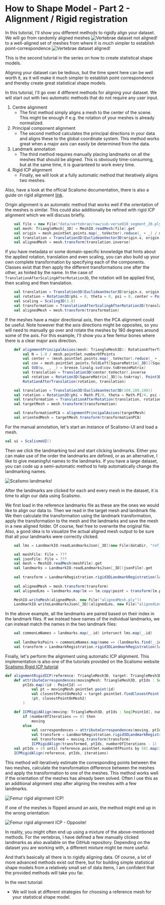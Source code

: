 # How to Shape Model - Part 2 - Alignment / Rigid registration

In this tutorial, I'll show you different methods to rigidly align your dataset. We will go from randomly aligned meshes ![Vertebrae dataset not aligned!](/img/vertebrae/all_raw.png) to a well-aligned set of meshes from where it is much simpler to establish point-correspondence ![Vertebrae dataset aligned!](/img/vertebrae/all_aligned.png) 

<!-- Hi and welcome to “Coding with Dennis” - my name is Dennis  -->
This is the second tutorial in the series on how to create statistical shape models. 

Aligning your dataset can be tedious, but the time spent here can be well worth it, as it will make it much simpler to establish point correspondence and thereby create great statistical shape models.

In this tutorial, I'll go over 4 different methods for aligning your dataset.
We will start out with two automatic methods that do not require any user input.
1. Centre alignment
    * The first method simply aligns a mesh to the center of the scene. This might be enough if e.g. the rotation of your meshes is already normalized. 
2. Principal component alignment
    * The second method calculates the principal directions in your data and aligns these to the global coordinate system. This method works great when a major axis can easily be determined from the data.
3. Landmark annotation
    * The third method requires manually placing landmarks on all the meshes that should be aligned. This is obviously time-consuming, but at the same time, it is guaranteed to work every time.
4. Rigid ICP alignment
    * Finally, we will look at a fully automatic method that iteratively aligns two meshes.

Also, have a look at the official Scalismo documentation, there is also a guide on rigid alignment [link](https://scalismo.org/docs/Tutorials/tutorial02).

Origin alignment is an automatic method that works well if the orientation of the meshes is similar. This could also additionally be refined with rigid ICP alignment which we will discuss briefly.
```scala
    val file = new File("data/vertebrae/raw/sub-verse010_segment_20.ply")
    val mesh: TriangleMesh[_3D] = MeshIO.readMesh(file).get
    val origin = mesh.pointSet.points.map(_.toVector).reduce(_ + _) / mesh.pointSet.numberOfPoints
    val translation = Translation3D(EuclideanVector3D(origin.x, origin.y, origin.z))
    val alignedMesh = mesh.transform(translation.inverse)
```
If you have metadata or some domain-specific knowledge that hints about the applied rotation, translation and even scaling, you can also build up your own complete transformation by specifying each of the components. Classes exist that then apply the different transformations one after the other, as hinted by the name. In the case of `TranslationAfterScalingAfterRotation3D`, the rotation will be applied first, then scaling and then translation. 
```scala
    val translation = Translation3D(EuclideanVector3D(origin.x, origin.y, origin.z))
    val rotation = Rotation3D(phi = 0, theta = 0, psi = 0, center = Point3D(0, 0, 0))
    val scaling = Scaling3D(1.0)
    val transformation = TranslationAfterScalingAfterRotation3D(translation, scaling, rotation)
    val alignedMesh = mesh.transform(transformation)
```

If the meshes have a major directional axis, then the PCA alignment could be useful. Note however that the axis directions might be opposites, so you will need to manually go over and rotate the meshes by 180 degrees around some of the axis. For this example, I'll show you a few femur bones where there is a clear major axis direction.
```scala
    def alignmentPrincipalAxises(mesh: TriangleMesh3D): RotationAfterTranslation[_3D] =
        val N = 1.0 / mesh.pointSet.numberOfPoints
        val center = (mesh.pointSet.points.map(_.toVector).reduce(_ + _) / mesh.pointSet.numberOfPoints).toPoint
        val cov = mesh.pointSet.points.foldLeft[SquareMatrix[_3D]](SquareMatrix.zeros)((acc, e) => acc + (e - center).outer(e - center)) * N
        val SVD(u, _, _) = breeze.linalg.svd(cov.toBreezeMatrix)
        val translation = Translation3D(center.toVector).inverse
        val rotation = Rotation3D(SquareMatrix[_3D](u.toArray), Point3D(0, 0, 0)).inverse
        RotationAfterTranslation(rotation, translation)

    val translation = Translation3D(EuclideanVector3D(100,100,100))
    val rotation = Rotation3D(phi = Math.PI/8, theta = Math.PI/4, psi = Math.PI/2, center = Point3D(0, 0, 0))
    val transformation = TranslationAfterRotation(translation, rotation)
    val targetMesh = mesh.transform(transformation)

    val transformationPCA = alignmentPrincipalAxises(targetMesh)
    val orientedMesh = targetMesh.transform(transformationPCA)
```

For the manual annotation, let's start an instance of Scalismo-UI and load a mesh. 

```scala 
val ui = ScalismoUI()
```

Then we click the landmarking tool and start clicking landmarks. Either you can make use of the order the landmarks are defined, or as an alternative, I like to give meaningful names to the landmarks. If you have a large dataset, you can code up a semi-automatic method to help automatically change the landmarking names.

![Scalismo landmarks!](/img/scalismo_landmarks.png)

After the landmarks are clicked for each and every mesh in the dataset, it is time to align our data using Scalismo. 

We first load in the reference landmarks file as these are the ones we would like to align our data to.
Then we read in the target mesh and landmark file. We then calculate the transformation using the landmark transformation, apply the transformation to the mesh and the landmarks and save the mesh in a new aligned folder. Of course, feel free to overwrite the original file. Also, a good idea is to visualize the actual aligned mesh output to be sure that all your landmarks were correctly clicked. 

```scala 
    val lms = LandmarkIO.readLandmarksJson[_3D](new File(dataDir, "ref_20.json")).get

    val meshFile: File = ???
    val jsonFile: File = ???
    val mesh = MeshIO.readMesh(meshFile).get
    val landmarks = LandmarkIO.readLandmarksJson[_3D](jsonFile).get
    
    val transform = LandmarkRegistration.rigid3DLandmarkRegistration(landmarks, lms, Point3D(0,0,0))
    
    val alignedMesh = mesh.transform(transform)
    val alignedLms = landmarks.map(lm => lm.copy(point = transform(lm.point)))

    MeshIO.writeMesh(alignedMesh, new File("alignedMesh.ply"))
    LandmarkIO.writeLandmarksJson[_3D](alignedLms, new File("alignedLms.json"))
```
In the above example, all the landmarks are paired based on their index in the landmark files. If we instead have names of the individual landmarks, we can instead match the names in the two landmark files:
```scala 
    val commonLmNames = landmarks.map(_.id) intersect lms.map(_.id)
    
    val landmarksPairs = commonLmNames.map(name => (landmarks.find(_.id == name).get.point, lms.find(_.id == name).get.point))
    val transform = LandmarkRegistration.rigid3DLandmarkRegistration(landmarksPairs, Point3D(0,0,0))
```

Finally, let's perform the alignment using automatic ICP alignment. This implementation is also one of the tutorials provided on the Scalismo website [Scalismo Rigid ICP tutorial](https://scalismo.org/docs/Tutorials/tutorial10)

```scala
def alignmentRigidICP(reference: TriangleMesh3D, target: TriangleMesh3D, numOfPoints: Int, iterations: Int): TriangleMesh3D = 
    def attributeCorrespondences(movingMesh: TriangleMesh3D, ptIds : Seq[PointId]) : Seq[(Point3D, Point3D)] = 
        ptIds.map((id : PointId) =>
            val pt = movingMesh.pointSet.point(id)
            val closestPointOnMesh2 = target.pointSet.findClosestPoint(pt).point
            (pt, closestPointOnMesh2)
        )

    def ICPRigidAlign(moving: TriangleMesh3D, ptIds : Seq[PointId], numberOfIterations : Int) : TriangleMesh3D = 
        if (numberOfIterations == 0) then 
            moving 
        else 
            val correspondences = attributeCorrespondences(moving, ptIds)
            val transform = LandmarkRegistration.rigid3DLandmarkRegistration(correspondences, center = Point(0, 0, 0))
            val transformed = moving.transform(transform)
            ICPRigidAlign(transformed, ptIds, numberOfIterations - 1)
    val ptIds = (0 until reference.pointSet.numberOfPoints by 50).map(i => PointId(i))
    ICPRigidAlign(reference, ptIds, iterations)
```
This method will iteratively estimate the corresponding points between the two meshes, calculate the transformation difference between the meshes and apply the transformation to one of the meshes. This method works well if the orientation of the meshes has already been solved. Often I use this as an additional alignment step after aligning the meshes with a few landmarks. 

![Femur rigid alignment ICP!](/img/align_rigid.gif)

If one of the meshes is flipped around an axis, the method might end up in the wrong orientation:

![Femur rigid alignment ICP - Opposite!](/img/align_rigid_opposite.gif)

In reality, you might often end up using a mixture of the above-mentioned methods. For the vertebras, I have defined a few manually clicked landmarks as also available on the GitHub repository.
Depending on the dataset you are working with, a different mixture might be more useful.

And that’s basically all there is to rigidly aligning data. Of course, a lot of more advanced methods exist out there, but for building simple statistical shape models from a relatively small set of data items, I am confident that the provided methods will take you far.

In the next tutorial:
* We will look at different strategies for choosing a reference mesh for your statistical shape model.


<!-- That was all for this video. Remember to give the video a like, comment below with your own shape model project and of course subscribe to the channel for more content like this.
See you in the next video! -->
